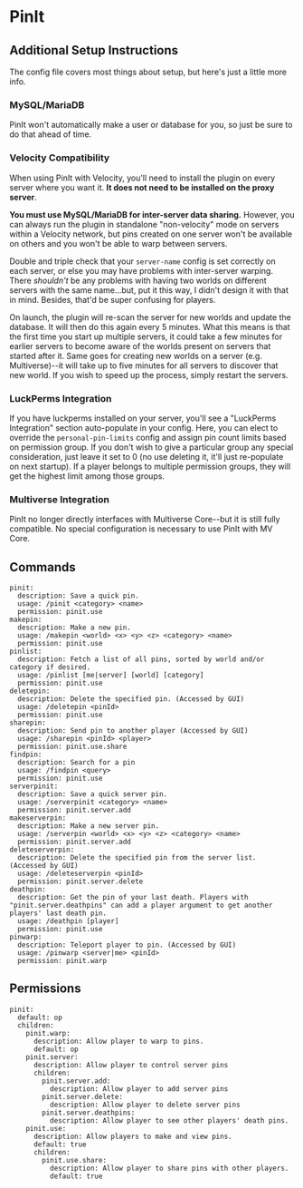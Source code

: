 # PinIt

## Additional Setup Instructions

The config file covers most things about setup, but here's just a little more info.

### MySQL/MariaDB
PinIt won't automatically make a user or database for you, so just be sure to do that ahead of time.

### Velocity Compatibility
When using PinIt with Velocity, you'll need to install the plugin on every server where you want it. **It does not need to be installed on the proxy server**.

**You must use MySQL/MariaDB for inter-server data sharing.** However, you can always run the plugin in standalone "non-velocity" mode on servers within a Velocity network, but pins created on one server won't be available on others and you won't be able to warp between servers.

Double and triple check that your `server-name` config is set correctly on each server, or else you may have problems with inter-server warping. There *shouldn't* be any problems with having two worlds on different servers with the same name...but, put it this way, I didn't design it with that in mind. Besides, that'd be super confusing for players.

On launch, the plugin will re-scan the server for new worlds and update the database. It will then do this again every 5 minutes. What this means is that the first time you start up multiple servers, it could take a few minutes for earlier servers to become aware of the worlds present on servers that started after it. Same goes for creating new worlds on a server (e.g. Multiverse)--it will take up to five minutes for all servers to discover that new world. If you wish to speed up the process, simply restart the servers.

### LuckPerms Integration
If you have luckperms installed on your server, you'll see a "LuckPerms Integration" section auto-populate in your config. Here, you can elect to override the `personal-pin-limits` config and assign pin count limits based on permission group. If you don't wish to give a particular group any special consideration, just leave it set to 0 (no use deleting it, it'll just re-populate on next startup). If a player belongs to multiple permission groups, they will get the highest limit among those groups.

### Multiverse Integration
PinIt no longer directly interfaces with Multiverse Core--but it is still fully compatible. No special configuration is necessary to use PinIt with MV Core.

## Commands

    pinit:  
      description: Save a quick pin.  
      usage: /pinit <category> <name>  
      permission: pinit.use  
    makepin:  
      description: Make a new pin.  
      usage: /makepin <world> <x> <y> <z> <category> <name>  
      permission: pinit.use  
    pinlist:  
      description: Fetch a list of all pins, sorted by world and/or category if desired.  
      usage: /pinlist [me|server] [world] [category]  
      permission: pinit.use  
    deletepin:  
      description: Delete the specified pin. (Accessed by GUI)  
      usage: /deletepin <pinId>  
      permission: pinit.use  
    sharepin:  
      description: Send pin to another player (Accessed by GUI)  
      usage: /sharepin <pinId> <player>  
      permission: pinit.use.share  
    findpin:  
      description: Search for a pin  
      usage: /findpin <query>  
      permission: pinit.use  
    serverpinit:  
      description: Save a quick server pin.  
      usage: /serverpinit <category> <name>  
      permission: pinit.server.add  
    makeserverpin:  
      description: Make a new server pin.  
      usage: /serverpin <world> <x> <y> <z> <category> <name>  
      permission: pinit.server.add  
    deleteserverpin:  
      description: Delete the specified pin from the server list. (Accessed by GUI)    
      usage: /deleteserverpin <pinId>  
      permission: pinit.server.delete  
    deathpin:  
      description: Get the pin of your last death. Players with "pinit.server.deathpins" can add a player argument to get another players' last death pin.  
      usage: /deathpin [player]
      permission: pinit.use  
    pinwarp:  
      description: Teleport player to pin. (Accessed by GUI)  
      usage: /pinwarp <server|me> <pinId>  
      permission: pinit.warp

## Permissions

    pinit:  
      default: op  
      children:  
        pinit.warp:
          description: Allow player to warp to pins.  
          default: op  
        pinit.server:  
          description: Allow player to control server pins  
          children:  
            pinit.server.add:  
              description: Allow player to add server pins  
            pinit.server.delete:  
              description: Allow player to delete server pins  
            pinit.server.deathpins:  
              description: Allow player to see other players' death pins.  
        pinit.use:
          description: Allow players to make and view pins.  
          default: true  
          children:  
            pinit.use.share:
              description: Allow player to share pins with other players.  
              default: true
